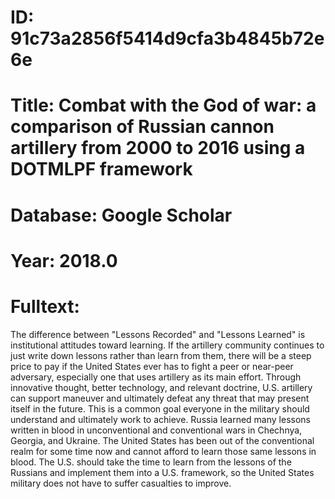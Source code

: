 # ID: 91c73a2856f5414d9cfa3b4845b72e6e
# Title: Combat with the God of war: a comparison of Russian cannon artillery from 2000 to 2016 using a DOTMLPF framework
# Database: Google Scholar
# Year: 2018.0
# Fulltext:
The difference between "Lessons Recorded" and "Lessons Learned" is institutional attitudes toward learning.
If the artillery community continues to just write down lessons rather than learn from them, there will be a steep price to pay if the United States ever has to fight a peer or near-peer adversary, especially one that uses artillery as its main effort.
Through innovative thought, better technology, and relevant doctrine, U.S. artillery can support maneuver and ultimately defeat any threat that may present itself in the future.
This is a common goal everyone in the military should understand and ultimately work to achieve.
Russia learned many lessons written in blood in unconventional and conventional wars in Chechnya, Georgia, and Ukraine.
The United States has been out of the conventional realm for some time now and cannot afford to learn those same lessons in blood.
The U.S. should take the time to learn from the lessons of the Russians and implement them into a U.S. framework, so the United States military does not have to suffer casualties to improve.